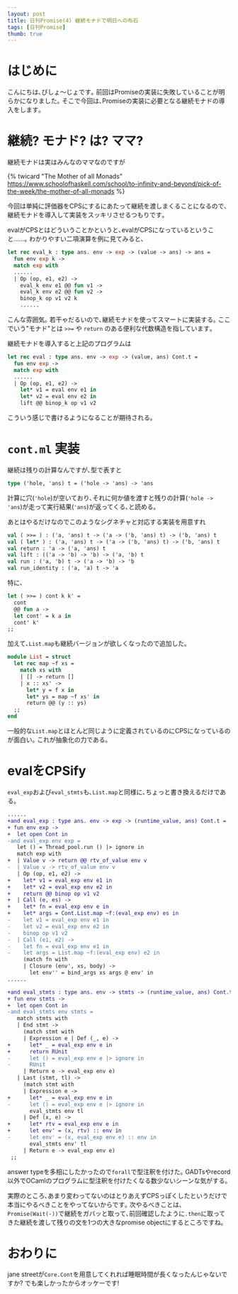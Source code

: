 ```yaml
---
layout: post
title: 日刊Promise(4) 継続モナドで明日への布石
tags: [日刊Promise]
thumb: true
---
```


<!--sectionize on-->

# はじめに
こんにちは､びしょ〜じょです｡
前回はPromiseの実装に失敗していることが明らかになりました｡
そこで今回は､Promiseの実装に必要となる継続モナドの導入をします｡

# 継続? モナド? は? ママ?

継続モナドは実はみんなのママなのですが

{% twicard "The Mother of all Monads" https://www.schoolofhaskell.com/school/to-infinity-and-beyond/pick-of-the-week/the-mother-of-all-monads %}

今回は単純に評価器をCPSにするにあたって継続を渡しまくることになるので､継続モナドを導入して実装をスッキリさせるつもりです｡

evalがCPSとはどういうことかというと､evalがCPSになっているということ……｡
わかりやすい二項演算を例に見てみると､

```ocaml
let rec eval_k : type ans. env -> exp -> (value -> ans) -> ans =
  fun env exp k ->
  match exp with
  ......
  | Op (op, e1, e2) ->
    eval_k env e1 @@ fun v1 ->
    eval_k env e2 @@ fun v2 ->
    binop_k op v1 v2 k
    ......
```

こんな雰囲気｡
若干ゃだるいので､継続モナドを使ってスマートに実装する｡
ここでいう"モナド"とは `>>=` や `return` のある便利な代数構造を指しています｡

継続モナドを導入すると上記のプログラムは

```ocaml
let rec eval : type ans. env -> exp -> (value, ans) Cont.t =
  fun env exp ->
  match exp with
  ......
  | Op (op, e1, e2) ->
    let* v1 = eval env e1 in
    let* v2 = eval env e2 in
    lift @@ binop_k op v1 v2
```

こういう感じで書けるようになることが期待される｡

# `cont.ml` 実装
継続は残りの計算なんですが､型で表すと

```ocaml
type ('hole, 'ans) t = ('hole -> 'ans) -> 'ans
```

計算に穴(`'hole`)が空いており､それに何か値を渡すと残りの計算(`'hole -> 'ans`)が走って実行結果(`'ans`)が返ってくる､と読める｡

あとはやるだけなのでこのようなシグネチャと対応する実装を用意すれ

```ocaml
val ( >>= ) : ('a, 'ans) t -> ('a -> ('b, 'ans) t) -> ('b, 'ans) t
val ( let* ) : ('a, 'ans) t -> ('a -> ('b, 'ans) t) -> ('b, 'ans) t
val return : 'a -> ('a, 'ans) t
val lift : (('a -> 'b) -> 'b) -> ('a, 'b) t
val run : ('a, 'b) t -> ('a -> 'b) -> 'b
val run_identity : ('a, 'a) t -> 'a
```

特に､

```ocaml
let ( >>= ) cont k k' =
  cont
  @@ fun a ->
  let cont' = k a in
  cont' k'
;;
```

加えて､`List.map`も継続バージョンが欲しくなったので追加した｡

```ocaml
module List = struct
  let rec map ~f xs =
    match xs with
    | [] -> return []
    | x :: xs' ->
      let* y = f x in
      let* ys = map ~f xs' in
      return @@ (y :: ys)
  ;;
end
```

一般的な`List.map`とほとんど同じように定義されているのにCPSになっているのが面白い｡
これが抽象化の力である｡

# evalをCPSify
`eval_exp`および`eval_stmts`も､`List.map`と同様に､ちょっと書き換えるだけである｡

```diff
......
+and eval_exp : type ans. env -> exp -> (runtime_value, ans) Cont.t =
+ fun env exp ->
+  let open Cont in
-and eval_exp env exp =
   let () = Thread_pool.run () |> ignore in
   match exp with
+  | Value v -> return @@ rtv_of_value env v
-  | Value v -> rtv_of_value env v
   | Op (op, e1, e2) ->
+    let* v1 = eval_exp env e1 in
+    let* v2 = eval_exp env e2 in
+    return @@ binop op v1 v2
+  | Call (e, es) ->
+    let* fn = eval_exp env e in
+    let* args = Cont.List.map ~f:(eval_exp env) es in
-    let v1 = eval_exp env e1 in
-    let v2 = eval_exp env e2 in
-    binop op v1 v2
-  | Call (e1, e2) ->
-    let fn = eval_exp env e1 in
-    let args = List.map ~f:(eval_exp env) e2 in
     (match fn with
     | Closure (env', xs, body) ->
       let env'' = bind_args xs args @ env' in
......

+and eval_stmts : type ans. env -> stmts -> (runtime_value, ans) Cont.t =
+ fun env stmts ->
+  let open Cont in
-and eval_stmts env stmts =
   match stmts with
   | End stmt ->
     (match stmt with
     | Expression e | Def (_, e) ->
+      let* _ = eval_exp env e in
+      return RUnit
-      let () = eval_exp env e |> ignore in
-      RUnit
     | Return e -> eval_exp env e)
   | Last (stmt, tl) ->
     (match stmt with
     | Expression e ->
+      let* _ = eval_exp env e in
-      let () = eval_exp env e |> ignore in
       eval_stmts env tl
     | Def (x, e) ->
+      let* rtv = eval_exp env e in
+      let env' = (x, rtv) :: env in
-      let env' = (x, eval_exp env e) :: env in
       eval_stmts env' tl
     | Return e -> eval_exp env e)
 ;;
```

answer typeを多相にしたかったので`forall`で型注釈を付けた｡
GADTsやrecord以外でOCamlのプログラムに型注釈を付けたくなる数少ないシーンな気がする｡

実際のところ､あまり変わってないのはとりあえずCPSっぽくしたというだけで本当にやるべきことをやってないからです｡
次やるべきことは､`Promise(Wait(-))`で継続をガバッと取って､前回確認したように`.then`に取ってきた継続を渡して残りの文を1つの大きなpromise objectにするところですね｡

# おわりに
jane streetが`Core.Cont`を用意してくれれば睡眠時間が長くなったんじゃないですか? でも楽しかったからオッケーです!
